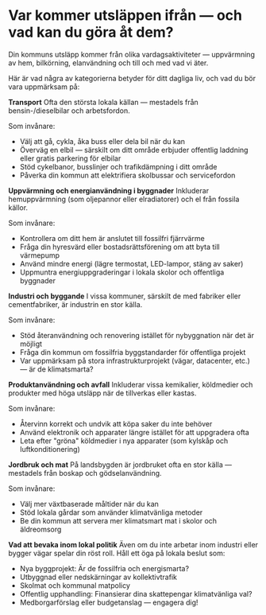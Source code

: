 # Var kommer utsläppen ifrån — och vad kan du göra åt dem?

Din kommuns utsläpp kommer från olika vardagsaktiviteter — uppvärmning av hem, bilkörning, elanvändning och till och med vad vi äter.

Här är vad några av kategorierna betyder för ditt dagliga liv, och vad du bör vara uppmärksam på:

**Transport**
Ofta den största lokala källan — mestadels från bensin-/dieselbilar och arbetsfordon.

Som invånare:

- Välj att gå, cykla, åka buss eller dela bil när du kan
- Överväg en elbil — särskilt om ditt område erbjuder offentlig laddning eller gratis parkering för elbilar
- Stöd cykelbanor, busslinjer och trafikdämpning i ditt område
- Påverka din kommun att elektrifiera skolbussar och servicefordon

**Uppvärmning och energianvändning i byggnader**
Inkluderar hemuppvärmning (som oljepannor eller elradiatorer) och el från fossila källor.

Som invånare:

- Kontrollera om ditt hem är anslutet till fossilfri fjärrvärme
- Fråga din hyresvärd eller bostadsrättsförening om att byta till värmepump
- Använd mindre energi (lägre termostat, LED-lampor, stäng av saker)
- Uppmuntra energiuppgraderingar i lokala skolor och offentliga byggnader

**Industri och byggande**
I vissa kommuner, särskilt de med fabriker eller cementfabriker, är industrin en stor källa.

Som invånare:

- Stöd återanvändning och renovering istället för nybyggnation när det är möjligt
- Fråga din kommun om fossilfria byggstandarder för offentliga projekt
- Var uppmärksam på stora infrastrukturprojekt (vägar, datacenter, etc.) — är de klimatsmarta?

**Produktanvändning och avfall**
Inkluderar vissa kemikalier, köldmedier och produkter med höga utsläpp när de tillverkas eller kastas.

Som invånare:

- Återvinn korrekt och undvik att köpa saker du inte behöver
- Använd elektronik och apparater längre istället för att uppgradera ofta
- Leta efter "gröna" köldmedier i nya apparater (som kylskåp och luftkonditionering)

**Jordbruk och mat**
På landsbygden är jordbruket ofta en stor källa — mestadels från boskap och gödselanvändning.

Som invånare:

- Välj mer växtbaserade måltider när du kan
- Stöd lokala gårdar som använder klimatvänliga metoder
- Be din kommun att servera mer klimatsmart mat i skolor och äldreomsorg

**Vad att bevaka inom lokal politik**
Även om du inte arbetar inom industri eller bygger vägar spelar din röst roll. Håll ett öga på lokala beslut som:

- Nya byggprojekt: Är de fossilfria och energismarta?
- Utbyggnad eller nedskärningar av kollektivtrafik
- Skolmat och kommunal matpolicy
- Offentlig upphandling: Finansierar dina skattepengar klimatvänliga val?
- Medborgarförslag eller budgetanslag — engagera dig!
